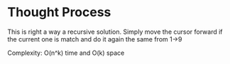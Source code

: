 # Thought Process

This is right a way a recursive solution. Simply move the cursor forward if the  current one is match and do it again the same from 1->9

Complexity:  O(n^k) time and O(k) space